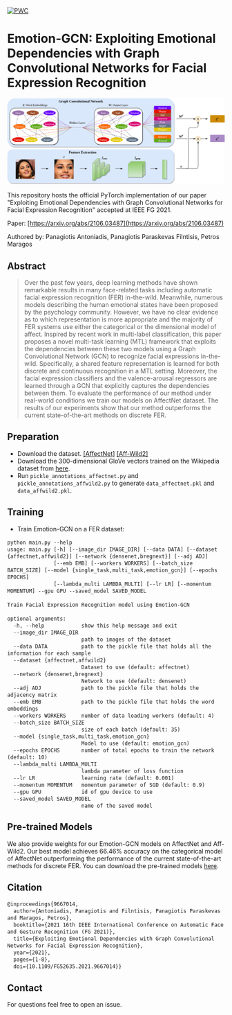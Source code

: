 [![PWC](https://img.shields.io/endpoint.svg?url=https://paperswithcode.com/badge/exploiting-emotional-dependencies-with-graph/facial-expression-recognition-on-affectnet)](https://paperswithcode.com/sota/facial-expression-recognition-on-affectnet?p=exploiting-emotional-dependencies-with-graph)

# Emotion-GCN: Exploiting Emotional Dependencies with Graph Convolutional Networks for Facial Expression Recognition

<img src="/model.png" alt="model" width="1100"/>

This repository hosts the official PyTorch implementation of our paper "Exploiting Emotional Dependencies with Graph Convolutional Networks for Facial Expression Recognition" accepted at IEEE FG 2021.

Paper: [https://arxiv.org/abs/2106.03487](https://arxiv.org/abs/2106.03487)

Authored by: Panagiotis Antoniadis, Panagiotis Paraskevas Filntisis, Petros Maragos

## Abstract
> Over the past few years, deep learning methods have shown remarkable results in many face-related tasks including automatic facial expression recognition (FER) in-the-wild. Meanwhile, numerous models describing the human emotional states have been proposed by the psychology community. However, we have no clear evidence as to which representation is more appropriate and the majority of FER systems use either the categorical or the dimensional model of affect. Inspired by recent work in multi-label classification, this paper proposes a novel multi-task learning (MTL) framework that exploits the dependencies between these two models using a Graph Convolutional Network (GCN) to recognize facial expressions in-the-wild. Specifically, a shared feature representation is learned for both discrete and continuous recognition in a MTL setting. Moreover, the facial expression classifiers and the valence-arousal regressors are learned through a GCN that explicitly captures the dependencies between them. To evaluate the performance of our method under real-world conditions we train our models on AffectNet dataset. The results of our experiments show that our method outperforms the current state-of-the-art methods on discrete FER.


## Preparation

- Download the dataset. [[AffectNet]](http://mohammadmahoor.com/affectnet/) [[Aff-Wild2]](https://ibug.doc.ic.ac.uk/resources/aff-wild2/)
- Download the 300-dimensional GloVe vectors trained on the Wikipedia dataset from [here](https://drive.google.com/file/d/1d4A5LwOXTvtNBpzCTMNoUIc3TmlWs6R-/view?usp=sharing).
- Run `pickle_annotations_affectnet.py` and `pickle_annotations_affwild2.py` to generate `data_affectnet.pkl` and `data_affwild2.pkl`.

## Training

- Train Emotion-GCN on a FER dataset:

```
python main.py --help
usage: main.py [-h] [--image_dir IMAGE_DIR] [--data DATA] [--dataset {affectnet,affwild2}] [--network {densenet,bregnext}] [--adj ADJ]
               [--emb EMB] [--workers WORKERS] [--batch_size BATCH_SIZE] [--model {single_task,multi_task,emotion_gcn}] [--epochs EPOCHS]
               [--lambda_multi LAMBDA_MULTI] [--lr LR] [--momentum MOMENTUM] --gpu GPU --saved_model SAVED_MODEL

Train Facial Expression Recognition model using Emotion-GCN

optional arguments:
  -h, --help            show this help message and exit
  --image_dir IMAGE_DIR
                        path to images of the dataset
  --data DATA           path to the pickle file that holds all the information for each sample
  --dataset {affectnet,affwild2}
                        Dataset to use (default: affectnet)
  --network {densenet,bregnext}
                        Network to use (default: densenet)
  --adj ADJ             path to the pickle file that holds the adjacency matrix
  --emb EMB             path to the pickle file that holds the word embeddings
  --workers WORKERS     number of data loading workers (default: 4)
  --batch_size BATCH_SIZE
                        size of each batch (default: 35)
  --model {single_task,multi_task,emotion_gcn}
                        Model to use (default: emotion_gcn)
  --epochs EPOCHS       number of total epochs to train the network (default: 10)
  --lambda_multi LAMBDA_MULTI
                        lambda parameter of loss function
  --lr LR               learning rate (default: 0.001)
  --momentum MOMENTUM   momentum parameter of SGD (default: 0.9)
  --gpu GPU             id of gpu device to use
  --saved_model SAVED_MODEL
                        name of the saved model

```

## Pre-trained Models

We also provide weights for our Emotion-GCN models on AffectNet and Aff-Wild2. Our best model achieves 66.46% accuracy on the categorical model of AffectNet outperforming the performance of the current state-of-the-art methods for discrete FER. You can download the pre-trained models [here](https://drive.google.com/drive/folders/1BUUOKelxNtkIETrb93nb6VIP-J4bT7Os?usp=sharing).

## Citation
```
@inproceedings{9667014,
  author={Antoniadis, Panagiotis and Filntisis, Panagiotis Paraskevas and Maragos, Petros},
  booktitle={2021 16th IEEE International Conference on Automatic Face and Gesture Recognition (FG 2021)}, 
  title={Exploiting Emotional Dependencies with Graph Convolutional Networks for Facial Expression Recognition}, 
  year={2021},
  pages={1-8},
  doi={10.1109/FG52635.2021.9667014}}
```

## Contact
For questions feel free to open an issue.
